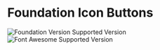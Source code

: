 # Foundation Icon Buttons
![Foundation Version Supported Version](https://img.shields.io/badge/Foundation-v5.5.2-blue.svg?style=flat-square)
![Font Awesome Supported Version](https://img.shields.io/badge/Font_Awesome-v4.3.0-green.svg?style=flat-square)
